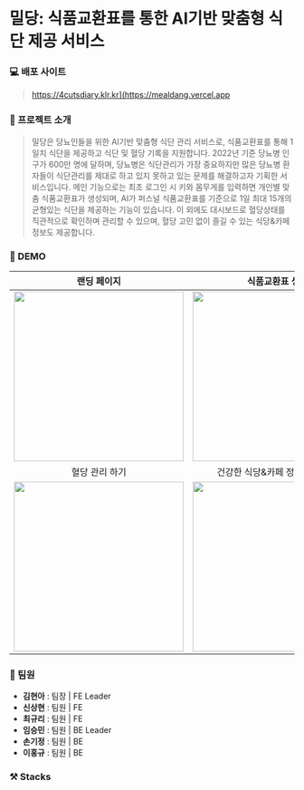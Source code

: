 # 밀당: 식품교환표를 통한 AI기반 맞춤형 식단 제공 서비스
### 💻 배포 사이트
> https://4cutsdiary.klr.kr](https://mealdang.vercel.app
### 💬 프로젝트 소개
> 밀당은 당뇨인들을 위한 AI기반 맞춤형 식단 관리 서비스로, 식품교환표를 통해 1일치 식단을 제공하고 식단 및 혈당 기록을 지원합니다. 2022년 기준 당뇨병 인구가 600만 명에 달하며, 당뇨병은 식단관리가 가장 중요하지만 많은 당뇨병 환자들이 식단관리를 제대로 하고 있지 못하고 있는 문제를 해결하고자 기획한 서비스입니다. 메인 기능으로는 최초 로그인 시 키와 몸무게를 입력하면 개인별 맞춤 식품교환표가 생성되며, AI가 퍼스널 식품교환표를 기준으로 1일 최대 15개의 균형있는 식단을 제공하는 기능이 있습니다. 이 외에도 대시보드로 혈당상태를 직관적으로 확인하며 관리할 수 있으며, 혈당 고민 없이 즐길 수 있는 식당&카페 정보도 제공합니다.

### 🍇 DEMO
|랜딩 페이지|식품교환표 생성|식단 추천 받기|AI 추천식단 확인하기|
|:-:|:-:|:-:|:-:|
|<img width="300" src="https://github.com/user-attachments/assets/3470899e-a95b-4bdb-a36a-954e3760520c" />|<img width="300" src="https://github.com/user-attachments/assets/ebfa6409-09cd-4ac2-aa30-b98d2391b345" />|<img width="300" src="https://github.com/user-attachments/assets/886f5340-d691-4779-bd60-4e719e383a84" />|<img width="300" src="https://github.com/user-attachments/assets/65ffd04f-3cc3-4961-939f-4fcc9f0c6f0c" />|
|혈당 관리 하기|건강한 식당&카페 정보 확인하기|식단톤 페이지|마이페이지|
|<img width="300" src="https://github.com/user-attachments/assets/81c71c6d-af43-435d-a831-b0ee0a88c676" />|<img width="300" src="https://github.com/user-attachments/assets/6c9735c5-6a31-45a4-b562-fb3510804ab7" />|<img width="300" src="https://github.com/user-attachments/assets/0fbb035d-b6f7-4c3b-8089-413e1c7d6130" />|<img width="300" src="https://github.com/user-attachments/assets/c61b917b-23ff-45a5-9ce7-2d421fb013ac" />|

### 👥 팀원
- **김현아** : 팀장 | FE Leader
- **신상현** : 팀원 | FE 
- **최규리** : 팀원 | FE
- **임승민** : 팀원 | BE Leader
- **손기정** : 팀원 | BE
- **이홍규** : 팀원 | BE

### ⚒️ Stacks
<img src="https://skillicons.dev/icons?i=react,styledcomponents,vercel,django,mysql,aws,jenkins" alt=""/>
